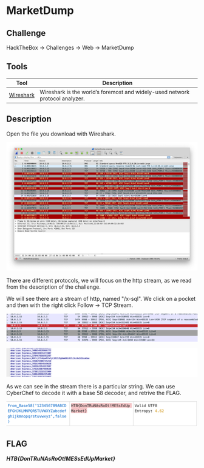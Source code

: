 # MarketDump
## Challenge
HackTheBox -> Challenges -> Web -> MarketDump
## Tools
Tool | Description
------- | -------
[Wireshark](https://www.wireshark.org) | Wireshark is the world’s foremost and widely-used network protocol analyzer.

## Description
Open the file you download with Wireshark.

![Wireshark](https://github.com/AlessandroMorelli96/Writeups/blob/master/HackTheBox/images/01_01.png)

There are different protocols, we will focus on the http stream, as we read from the description of the challenge.

We will see there are a stream of http, named "/x-sql". We click on a pocket and then with the right click Follow -> TCP Stream.

![http x-sql](https://github.com/AlessandroMorelli96/Writeups/blob/master/HackTheBox/images/01_02.png)

![Stream](https://github.com/AlessandroMorelli96/Writeups/blob/master/HackTheBox/images/01_03.png)

As we can see in the stream there is a particular string. We can use CyberChef to decode it with a base 58 decoder, and retrive the FLAG.

![CyberChef](https://github.com/AlessandroMorelli96/Writeups/blob/master/HackTheBox/images/01_04.png)

## FLAG
***HTB{DonTRuNAsRoOt!MESsEdUpMarket}***
